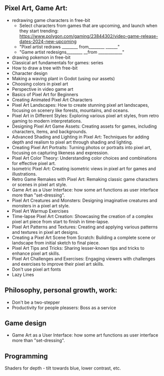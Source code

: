 ## Pixel Art, Game Art:

- redrawing game characters in free-bit
	- Select characters from games that are upcoming, and launch when they start trending: https://www.polygon.com/gaming/23844302/video-game-release-dates-2024-new-upcoming
	- "Pixel artist redraws ________ from________ ______"
	- "Game artist redesigns________ __from ____________"
- drawing pokemon in free-bit
- Classical art fundamentals for games: series
- How to draw a tree with free-bit
- Character design
- Making a waving plant in Godot (using our assets)
- Choosing colors in pixel art
- Perspective in video game art
- Basics of Pixel Art for Beginners
- Creating Animated Pixel Art Characters
- Pixel Art Landscapes: How to create stunning pixel art landscapes, focusing on scenery like forests, mountains, and oceans.
- Pixel Art in Different Styles: Exploring various pixel art styles, from retro gaming to modern interpretations.
- Designing Pixel Art Game Assets: Creating assets for games, including characters, items, and backgrounds.
- Advanced Shading and Lighting in Pixel Art: Techniques for adding depth and realism to pixel art through shading and lighting.
- Creating Pixel Art Portraits: Turning photos or portraits into pixel art, focusing on capturing likeness and expression.
- Pixel Art Color Theory: Understanding color choices and combinations for effective pixel art.
- Isometric Pixel Art: Creating isometric views in pixel art for games and illustrations.
- Retro Game Remakes with Pixel Art: Remaking classic game characters or scenes in pixel art style.
- Game Art as a User Interface: how some art functions as user interface more than "set-dressing".
- Pixel Art Creatures and Monsters: Designing imaginative creatures and monsters in a pixel art style.
- Pixel Art Warmup Exercises
- Time-lapse Pixel Art Creation: Showcasing the creation of a complex pixel art piece from start to finish in time-lapse.
- Pixel Art Patterns and Textures: Creating and applying various patterns and textures in pixel art designs.
- Creating a Pixel Art Scene from Scratch: Building a complete scene or landscape from initial sketch to final piece.
- Pixel Art Tips and Tricks: Sharing lesser-known tips and tricks to enhance pixel art skills.
- Pixel Art Challenges and Exercises: Engaging viewers with challenges and exercises to improve their pixel art skills.
- Don't use pixel art fonts
- Lazy Lines


## Philosophy, personal growth, work:

- Don't be a two-stepper
- Productivity for people pleasers: Boss as a service

## Game design

- Game Art as a User Interface: how some art functions as user interface more than "set-dressing".


## Programming
Shaders for depth - tilt towards blue, lower contrast, etc.